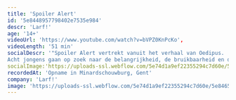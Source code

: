 ```yaml
---
title: 'Spoiler Alert'
id: '5e8448957798402e7535e984'
descr: 'Larf!'
age: '14+'
videoUrl: 'https://www.youtube.com/watch?v=bVPZ0KnPcKo',
videoLength: '51 min'
socialDescr: '"Spoiler Alert vertrekt vanuit het verhaal van Oedipus.
Acht jongens gaan op zoek naar de belangrijkheid, de bruikbaarheid en de onvoorwaardelijkheid van hun relatie met hun ma. Geen klassiek verhaal, maar een pak anekdotes, stoere verhalen, verloren liefdes en dilemma’s."'
socialImage:'https://uploads-ssl.webflow.com/5e74d1a9ef22355294c7d60e/5e8465b9aeea3a209324e218_Schermafbeelding%202020-04-01%20om%2011.57.37.png'
recordedAt: 'Opname in Minardschouwburg, Gent'
company: 'Larf!'
image: 'https://uploads-ssl.webflow.com/5e74d1a9ef22355294c7d60e/5e8465b9aeea3a209324e218_Schermafbeelding%202020-04-01%20om%2011.57.37.png'
---
```

